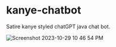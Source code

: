 # kanye-chatbot
Satire kanye styled chatGPT java chat bot.

![Screenshot 2023-10-29 10 46 54 PM](https://github.com/jacobschnettler/kanye-chatbot/assets/128194944/b5ac04a3-eea6-4684-a646-0ca136f9f9d4)
